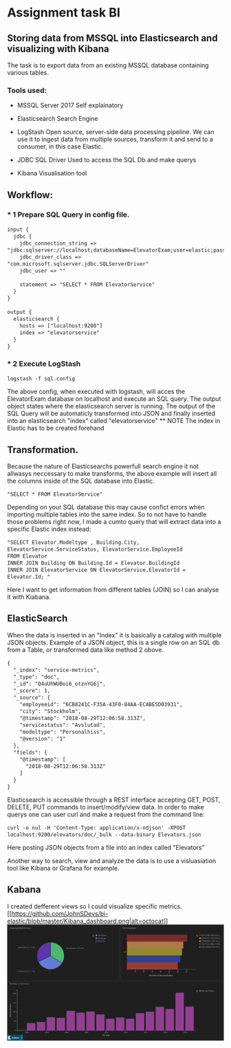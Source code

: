 # Assignment task BI 

## Storing data from MSSQL into Elasticsearch and visualizing with Kibana
The task is to export data from an existing MSSQL database containing various tables.

### Tools used:
* MSSQL Server 2017
  Self explainatory
  
* Elasticsearch
  Search Engine

* LogStash
Open source, server-side data processing pipeline. We can use it to ingest data from multiple sources, transform it and send to a consumer, in this case Elastic.

* JDBC SQL Driver
  Used to access the SQL Db and make querys
  
* Kibana
  Visualisation tool


## Workflow:

### * 1 Prepare SQL Query in config file.
```
input {
  jdbc {
    jdbc_connection_string => "jdbc:sqlserver://localhost;databaseName=ElevatorExam;user=elastic;password=yeahright"
    jdbc_driver_class => "com.microsoft.sqlserver.jdbc.SQLServerDriver"
    jdbc_user => ""

    statement => "SELECT * FROM ElevatorService"
  }
}

output {
  elasticsearch {
    hosts => ["localhost:9200"]
    index => "elevatorservice"
  }
}
```
### * 2 Execute LogStash
```
logstash -f sql.config
```
The above config, when executed with logstash, will acces the ElevatorExam database on localhost and execute an SQL query.
The output object states where the elasticsearch server is running. The output of the SQL Query will be automaticly transformed into JSON and finally inserted into an elasticsearch "index" called "elevatorservice"
** NOTE The index in Elastic has to be created forehand

## Transformation.
Because the nature of Elasticsearchs powerfull search engine it not allwasys neccessary to make transforms, the above example will insert all the columns inside of the SQL database into Elastic. 
```
"SELECT * FROM ElevatorService"
```
Depending on your SQL database this may cause confict errors when importing multiple tables into the same index.
So to not have to handle those problems right now, I made a cumto query that will extract data into a specific Elastic index instead:
````
"SELECT Elevator.Modeltype , Building.City, ElevatorService.ServiceStatus, ElevatorService.EmployeeId
FROM Elevator 
INNER JOIN Building ON Building.Id = Elevator.BuildingId 
INNER JOIN ElevatorService ON ElevatorService.ElevatorId = Elevator.Id; "
````
Here I want to get information from different tables (JOIN) so I can analyse it with Kiabana.

## ElasticSearch
When the data is inserted in an "Index" it is basically a catalog with multiple JSON objects.
Example of a JSON object, this is a single row on an SQL db from a Table, or transformed data like method 2 obove.
````
{
  "_index": "service-metrics",
  "_type": "doc",
  "_id": "Q4uUhWUBoi6_otznYG6j",
  "_score": 1,
  "_source": {
    "employeeid": "6CB8241C-F35A-43F0-84AA-ECABE5D03931",
    "city": "Stockholm",
    "@timestamp": "2018-08-29T12:06:58.313Z",
    "servicestatus": "Avslutad",
    "modeltype": "Personalhiss",
    "@version": "1"
  },
  "fields": {
    "@timestamp": [
      "2018-08-29T12:06:58.313Z"
    ]
  }
}
````
Elasticsearch is accessible through a REST interface accepting GET, POST, DELETE, PUT commands to insert/modify/view data.
In order to make querys one can user curl and make a request from the command line:
```
curl -o nul -H 'Content-Type: application/x-ndjson' -XPOST localhost:9200/elevators/doc/_bulk --data-binary Elevators.json
```
Here posting JSON objects from a file into an index called "Elevators"

Another way to search, view and analyze the data is to use a visluasiation tool like Kibana or Grafana for example.

## Kabana
I created defferent views so I could visualize specific metrics. 
[[https://github.com/JohnSDevs/bi-elastic/blob/master/Kibana_dashboard.png|alt=octocat]]
![alt text](https://raw.githubusercontent.com/JOhnSDevs/bi-elastic/master/Kibana_dashboard.png)
